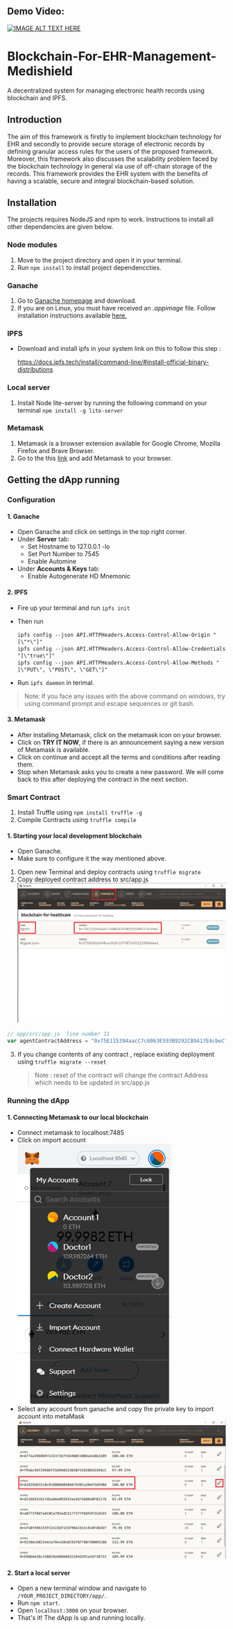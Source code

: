 




## Demo Video:


[![IMAGE ALT TEXT HERE](https://img.youtube.com/vi/UJet5UYUOfY/0.jpg)](https://www.youtube.com/watch?v=UJet5UYUOfY)


# Blockchain-For-EHR-Management-Medishield
A decentralized system for managing electronic health records using blockchain and IPFS.


## Introduction

The aim of this framework is firstly to implement blockchain technology for EHR and secondly to provide secure storage of electronic records by defining granular access rules for the users of the proposed framework. Moreover, this framework also discusses the scalability problem faced by the blockchain technology in general via use of off-chain storage of the records. This framework provides the EHR system with the benefits of having a scalable, secure and integral blockchain-based solution.

<!-- TABLE OF CONTENTS -->

## Installation

The projects requires NodeJS and npm to work. Instructions to install all other dependencies are given below.

### Node modules

1. Move to the project directory and open it in your terminal.
2. Run `npm install` to install project dependenccties.

### Ganache

1. Go to [Ganache homepage](https://truffleframework.com/ganache) and download.
2. If you are on Linux, you must have received an _.appimage_ file. Follow installation instructions available [here.](https://itsfoss.com/use-appimage-linux/)

### IPFS

- Download and install ipfs in your system link on this to follow this step :

   https://docs.ipfs.tech/install/command-line/#install-official-binary-distributions

### Local server

1. Install Node lite-server by running the following command on your terminal `npm install -g lite-server`

### Metamask

1. Metamask is a browser extension available for Google Chrome, Mozilla Firefox and Brave Browser.
2. Go to the this [link](http://metamask.io/) and add Metamask to your browser.

## Getting the dApp running

### Configuration

#### 1. Ganache

- Open Ganache and click on settings in the top right corner.
- Under **Server** tab:
  - Set Hostname to 127.0.0.1 -lo
  - Set Port Number to 7545
  - Enable Automine
- Under **Accounts & Keys** tab:
  - Enable Autogenerate HD Mnemonic

#### 2. IPFS



- Fire up your terminal and run `ipfs init`
- Then run

  ```
  ipfs config --json API.HTTPHeaders.Access-Control-Allow-Origin "[\"*\"]"
  ipfs config --json API.HTTPHeaders.Access-Control-Allow-Credentials "[\"true\"]"
  ipfs config --json API.HTTPHeaders.Access-Control-Allow-Methods "[\"PUT\", \"POST\", \"GET\"]"
  ```
-  Run `ipfs daemon` in terimal.  

  > Note: If you face any issues with the above command on windows, try using command prompt and escape sequences or git bash.

#### 3. Metamask

- After installing Metamask, click on the metamask icon on your browser.
- Click on **TRY IT NOW**, if there is an announcement saying a new version of Metamask is available.
- Click on continue and accept all the terms and conditions after reading them.
- Stop when Metamask asks you to create a new password. We will come back to this after deploying the contract in the next section.

### Smart Contract

1. Install Truffle using `npm install truffle -g`
2. Compile Contracts using `truffle compile`

#### 1. Starting your local development blockchain

- Open Ganache.
- Make sure to configure it the way mentioned above.

1. Open new Terminal and deploy contracts using `truffle migrate`
2. Copy deployed contract address to src/app.js
   ![alt text](https://raw.githubusercontent.com/game-of-codes/HealthCare-Blockchain/master/images/ganace-contracct.png)

```js
// app/src/app.js  line number 11
var agentContractAddress = "0x75E115394aacC7c6063E593B9292CB9417E4cbeC";
```

3. If you change contents of any contract , replace existing deployment using `truffle migrate --reset`
   > Note : reset of the contract will change the contract Address which needs to be updated in src/app.js

### Running the dApp

#### 1. Connecting Metamask to our local blockchain

- Connect metamask to localhost:7485
- Click on import account
  ![alt text](https://raw.githubusercontent.com/game-of-codes/HealthCare-Blockchain/master/images/meta-1.png)
- Select any account from ganache and copy the private key to import account into metaMask
  ![alt text](https://raw.githubusercontent.com/game-of-codes/HealthCare-Blockchain/master/images/con-g1.png)


#### 2. Start a local server

- Open a new terminal window and navigate to `/YOUR_PROJECT_DIRECTORY/app/`.
- Run `npm start`.
- Open `localhost:3000` on your browser.
- That's it! The dApp is up and running locally.
